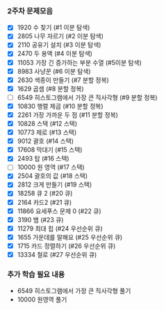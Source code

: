 ### 2주차 문제모음
- [x] 1920	수 찾기 (#1 이분 탐색)
- [x] 2805	나무 자르기 (#2 이분 탐색)
- [x] 2110	공유기 설치 (#3 이분 탐색)
- [x] 2470	두 용액 (#4 이분 탐색)
- [x] 11053	가장 긴 증가하는 부분 수열 (#5이분 탐색)
- [x] 8983	사냥꾼	(#6	이분 탐색)
- [x] 2630	색종이 만들기	(#7	분할 정복)
- [x] 1629	곱셈	(#8	분할 정복)
- [ ] 6549	히스토그램에서 가장 큰 직사각형	(#9	분할 정복)
- [x] 10830	행렬 제곱	(#10 분할 정복)
- [x] 2261	가장 가까운 두 점	(#11 분할 정복)
- [x] 10828	스택	(#12 스택)
- [x] 10773	제로	(#13 스택)
- [x] 9012	괄호	(#14 스택)
- [x] 17608	막대기 (#15 스택)
- [x] 2493	탑	(#16 스택)
- [ ] 10000	원 영역	(#17 스택)
- [x] 2504	괄호의 값	(#18 스택)
- [x] 2812	크게 만들기	(#19 스택)
- [x] 18258	큐 2	(#20 큐)
- [x] 2164	카드2 (#21 큐)
- [x] 11866	요세푸스 문제 0 (#22 큐)
- [x] 3190	뱀	(#23 큐)
- [x] 11279	최대 힙	(#24 우선순위 큐)
- [x] 1655	가운데를 말해요	(#25 우선순위 큐)
- [x] 1715	카드 정렬하기	(#26 우선순위 큐)	
- [x] 13334	철로	(#27 우선순위 큐)

### 추가 학습 필요 내용
- 6549 히스토그램에서 가장 큰 직사각형 풀기
- 10000 원영역 풀기